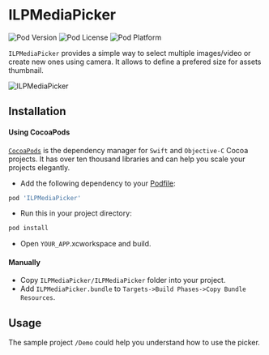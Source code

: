 # ILPMediaPicker

![Pod Version](https://img.shields.io/cocoapods/v/ILPMediaPicker.svg?style=flat)
![Pod License](https://img.shields.io/cocoapods/l/ILPMediaPicker.svg?style=flat)
![Pod Platform](https://img.shields.io/cocoapods/p/ILPMediaPicker.svg?style=flat)

`ILPMediaPicker` provides a simple way to select multiple images/video or create new ones using camera. It allows to define a  prefered size for assets thumbnail.

![ILPMediaPicker](http://g.recordit.co/eXN5OQJnAa.gif)

## Installation

#### Using CocoaPods

[`CocoaPods`](https://cocoapods.org/) is the dependency manager for `Swift` and `Objective-C` Cocoa projects. It has over ten thousand libraries and can help you scale your projects elegantly.

* Add the following dependency to your [Podfile](http://guides.cocoapods.org/using/using-cocoapods.html):
```ruby
pod 'ILPMediaPicker'
```
* Run this in your project directory:
```ruby
pod install
``` 
* Open `YOUR_APP`.xcworkspace and build.

#### Manually

* Copy `ILPMediaPicker/ILPMediaPicker` folder into your project.
* Add `ILPMediaPicker.bundle` to `Targets->Build Phases->Copy Bundle Resources`.

## Usage

The sample project `/Demo` could help you understand how to use the picker.
